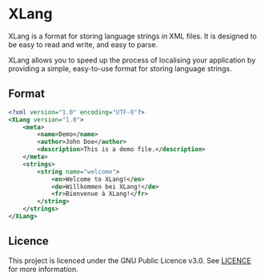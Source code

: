 # XLang

XLang is a format for storing language strings in XML files. It is designed to be easy to read and write, and easy to parse.

XLang allows you to speed up the process of localising your application by providing a simple, easy-to-use format for storing language strings.

## Format

```xml
<?xml version="1.0" encoding="UTF-8"?>
<XLang version="1.0">
    <meta>
        <name>Demo</name>
        <author>John Doe</author>
        <description>This is a demo file.</description>
    </meta>
    <strings>
        <string name="welcome">
            <en>Welcome to XLang!</en>
            <de>Willkommen bei XLang!</de>
            <fr>Bienvenue à XLang!</fr>
        </string>
    </strings>
</XLang>
```

## Licence

This project is licenced under the GNU Public Licence v3.0. See [LICENCE](LICENCE) for more information.